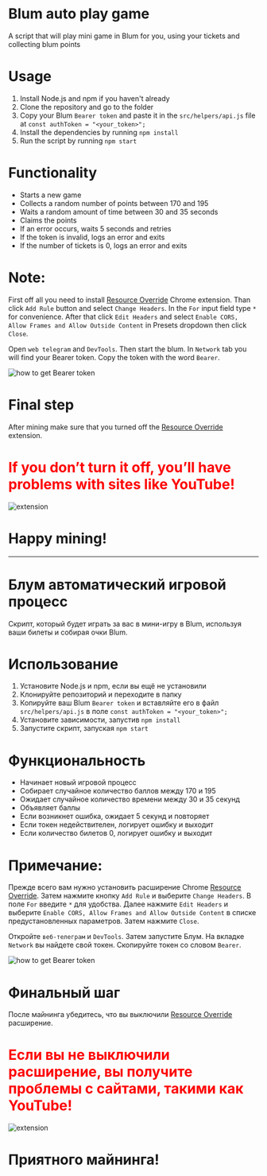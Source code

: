 # Blum auto play game

A script that will play mini game in Blum for you, using your tickets and collecting blum points

# Usage

1. Install Node.js and npm if you haven't already
2. Clone the repository and go to the folder
3. Copy your Blum `Bearer token` and paste it in the `src/helpers/api.js` file at `const authToken = "<your_token>";`
4. Install the dependencies by running `npm install`
5. Run the script by running `npm start`

# Functionality

- Starts a new game
- Collects a random number of points between 170 and 195
- Waits a random amount of time between 30 and 35 seconds
- Claims the points
- If an error occurs, waits 5 seconds and retries
- If the token is invalid, logs an error and exits
- If the number of tickets is 0, logs an error and exits

# Note:

First off all you need to install [Resource Override](https://chromewebstore.google.com/detail/resource-override/pkoacgokdfckfpndoffpifphamojphii?utm_source=ext_app_menu) Chrome extension. Than click `Add Rule` button and select `Change Headers`. In the `For` input field type `*` for convenience. After that click `Edit Headers` and select `Enable CORS, Allow Frames and Allow Outside Content` in Presets dropdown then click `Close`.

Open `web telegram` and `DevTools`. Then start the blum. In `Network` tab you will find your Bearer token. Copy the token with the word `Bearer`.

![how to get Bearer token](./src/assets/token.jpg)

# Final step

After mining make sure that you turned off the [Resource Override](https://chromewebstore.google.com/detail/resource-override/pkoacgokdfckfpndoffpifphamojphii?utm_source=ext_app_menu) extension.

<h1 style="color: red;">If you don’t turn it off, you’ll have problems with sites like YouTube!</h1>

![extension](./src/assets/resource.jpg)

# Happy mining!

---

# Блум автоматический игровой процесс

Скрипт, который будет играть за вас в мини-игру в Blum, используя ваши билеты и собирая очки Blum.

# Использование

1. Установите Node.js и npm, если вы ещё не установили
2. Клонируйте репозиторий и переходите в папку
3. Копируйте ваш Blum `Bearer token` и вставляйте его в файл `src/helpers/api.js` в поле `const authToken = "<your_token>";`
4. Установите зависимости, запустив `npm install`
5. Запустите скрипт, запуская `npm start`

# Функциональность

- Начинает новый игровой процесс
- Собирает случайное количество баллов между 170 и 195
- Ожидает случайное количество времени между 30 и 35 секунд
- Объявляет баллы
- Если возникнет ошибка, ожидает 5 секунд и повторяет
- Если токен недействителен, логирует ошибку и выходит
- Если количество билетов 0, логирует ошибку и выходит

# Примечание:

Прежде всего вам нужно установить расширение Chrome [Resource Override](https://chromewebstore.google.com/detail/resource-override/pkoacgokdfckfpndoffpifphamojphii?utm_source=ext_app_menu). Затем нажмите кнопку `Add Rule` и выберите `Change Headers`. В поле `For` введите `*` для удобства. Далее нажмите `Edit Headers` и выберите `Enable CORS, Allow Frames and Allow Outside Content` в списке предустановленных параметров. Затем нажмите `Close`.

Откройте `веб-телеграм` и `DevTools`. Затем запустите Блум. На вкладке `Network` вы найдете свой токен. Скопируйте токен со словом `Bearer`.

![how to get Bearer token](./src/assets/token.jpg)

# Финальный шаг

После майнинга убедитесь, что вы выключили [Resource Override](https://chromewebstore.google.com/detail/resource-override/pkoacgokdfckfpndoffpifphamojphii?utm_source=ext_app_menu) расширение.

<h1 style="color: red;">Если вы не выключили расширение, вы получите проблемы с сайтами, такими как YouTube!</h1>

![extension](./src/assets/resource.jpg)

# Приятного майнинга!
